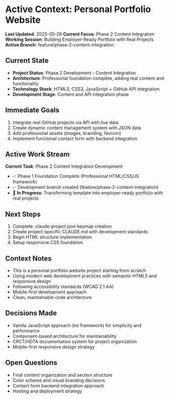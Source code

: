 # Active Context: Personal Portfolio Website

**Last Updated**: 2025-05-26
**Current Focus**: Phase 2 Content Integration
**Working Session**: Building Employer-Ready Portfolio with Real Projects
**Active Branch**: feature/phase-2-content-integration

## Current State
- **Project Status**: Phase 2 Development - Content Integration
- **Architecture**: Professional foundation complete, adding real content and functionality
- **Technology Stack**: HTML5, CSS3, JavaScript + GitHub API integration
- **Development Stage**: Content and API integration phase

## Immediate Goals
1. Integrate real GitHub projects via API with live data
2. Create dynamic content management system with JSON data
3. Add professional assets (images, branding, favicon)
4. Implement functional contact form with backend integration

## Active Work Stream
**Current Task**: Phase 2 Content Integration Development
- ✅ Phase 1 Foundation Complete (Professional HTML/CSS/JS framework)
- ✅ Development branch created (feature/phase-2-content-integration)
- 🔄 **In Progress**: Transforming template into employer-ready portfolio with real projects

## Next Steps
1. Complete .claude-project.json keymap creation
2. Create project-specific CLAUDE.md with development standards
3. Begin HTML structure implementation
4. Setup responsive CSS foundation

## Context Notes
- This is a personal portfolio website project starting from scratch
- Using modern web development practices with semantic HTML5 and responsive design
- Following accessibility standards (WCAG 2.1 AA)
- Mobile-first development approach
- Clean, maintainable code architecture

## Decisions Made
- Vanilla JavaScript approach (no framework) for simplicity and performance
- Component-based architecture for maintainability
- CRCT/HDTA documentation system for project organization
- Mobile-first responsive design strategy

## Open Questions
- Final content organization and section structure
- Color scheme and visual branding decisions
- Contact form backend integration approach
- Hosting and deployment strategy